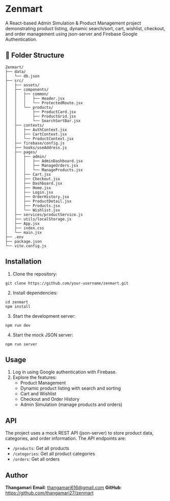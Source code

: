 # Zenmart
A React-based Admin Simulation & Product Management project demonstrating product listing, dynamic search/sort, cart, wishlist, checkout, and order management using json-server and Firebase Google Authentication.

## 🧱 Folder Structure

```
Zenmart/
├── data/
│   └── db.json
├── src/
│   ├── assets/
│   ├── components/
│   │   ├── common/
│   │   │   ├── Header.jsx
│   │   │   └── ProtectedRoute.jsx
│   │   └── products/
│   │       ├── ProductCard.jsx
│   │       ├── ProductGrid.jsx
│   │       └── SearchSortBar.jsx
│   ├── contexts/
│   │   ├── AuthContext.jsx
│   │   ├── CartContext.jsx
│   │   └── ProductContext.jsx
│   ├── firebase/config.js
│   ├── hooks/useAddress.js
│   ├── pages/
│   │   ├── admin/
│   │   │   ├── AdminDashboard.jsx
│   │   │   ├── ManageOrders.jsx
│   │   │   └── ManageProducts.jsx
│   │   ├── Cart.jsx
│   │   ├── Checkout.jsx
│   │   ├── Dashboard.jsx
│   │   ├── Home.jsx
│   │   ├── Login.jsx
│   │   ├── OrderHistory.jsx
│   │   ├── ProductDetail.jsx
│   │   ├── Products.jsx
│   │   └── Wishlist.jsx
│   ├── services/productService.js
│   ├── utils/localStorage.js
│   ├── App.jsx
│   ├── index.css
│   └── main.jsx
├── .env
├── package.json
└── vite.config.js

```

## Installation

1. Clone the repository:
```
git clone https://github.com/your-username/zenmart.git
```

2. Install dependencies:
```
cd zenmart
npm install
```

3. Start the development server:
```
npm run dev
```

4. Start the mock JSON server:
```
npm run server
```

## Usage

1. Log in using Google authentication with Firebase.
2. Explore the features:
   - Product Management
   - Dynamic product listing with search and sorting
   - Cart and Wishlist
   - Checkout and Order History
   - Admin Simulation (manage products and orders)

## API

The project uses a mock REST API (json-server) to store product data, categories, and order information. The API endpoints are:

- `/products`: Get all products
- `/categories`: Get all product categories
- `/orders`: Get all orders

## Author

**Thangamari**
**Email**: thangamari616@gmail.com
**GitHub**: https://github.com/thangamari27/zenmart